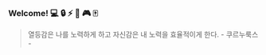 ### Welcome! :computer: :lock: :zap: :satellite: :video_game: :mahjong:

> 열등감은 나를 노력하게 하고 자신감은 내 노력을 효율적이게 한다. - 쿠르누룩스 -

<!--
**curnurx/curnurx** is a ✨ _special_ ✨ repository because its `README.md` (this file) appears on your GitHub profile.

Here are some ideas to get you started:

- 🔭 I’m currently working on ...
- 🌱 I’m currently learning ...
- 👯 I’m looking to collaborate on ...
- 🤔 I’m looking for help with ...
- 💬 Ask me about ...
- 📫 How to reach me: ...
- 😄 Pronouns: ...
- ⚡ Fun fact: ...
-->
